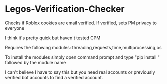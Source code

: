 # Legos-Verification-Checker
Checks if Roblox cookies are email verified. If verified, sets PM privacy to everyone

I think it's pretty quick but haven't tested CPM

Requires the following modules: threading,requests,time,multiprocessing,os

To install the modules simply open command prompt and type "pip install " followed by the module name

I can't believe I have to say this but you need real accounts or previously verified bot accounts to find a verified account.
